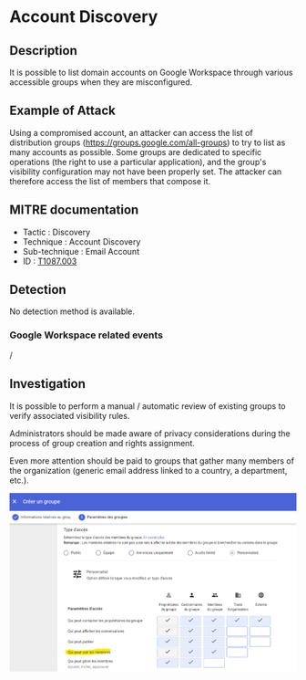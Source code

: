# Account Discovery

## Description

It is possible to list domain accounts on Google Workspace through various accessible groups when they are misconfigured.

## Example of Attack

Using a compromised account, an attacker can access the list of distribution groups (https://groups.google.com/all-groups) to try to list as many accounts as possible.
Some groups are dedicated to specific operations (the right to use a particular application), and the group's visibility configuration may not have been properly set.
The attacker can therefore access the list of members that compose it.

## MITRE documentation

- Tactic : Discovery
- Technique : Account Discovery
- Sub-technique : Email Account
- ID : [T1087.003](https://attack.mitre.org/techniques/T1087/003/)

## Detection

No detection method is available.

### Google Workspace related events

/

## Investigation

It is possible to perform a manual / automatic review of existing groups to verify associated visibility rules.

Administrators should be made aware of privacy considerations during the process of group creation and rights assignment.

Even more attention should be paid to groups that gather many members of the organization (generic email address linked to a country, a department, etc.).

![img](../resources/discovery_groups.png)

